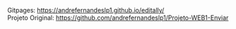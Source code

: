 Gitpages: https://andrefernandeslp1.github.io/editally/  
Projeto Original: https://github.com/andrefernandeslp1/Projeto-WEB1-Enviar
